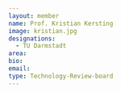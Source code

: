 ```yaml
---
layout: member
name: Prof. Kristian Kersting
image: kristian.jpg
designations: 
  - TU Darmstadt
area:
bio:
email:
type: Technology-Review-board
---
```

